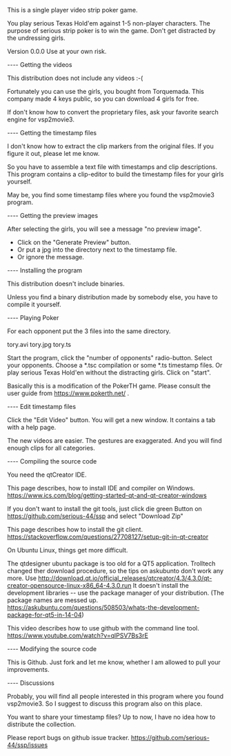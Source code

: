This is a single player video strip poker game.

You play serious Texas Hold'em against 1-5 non-player characters. The purpose of serious strip poker is to win the game. Don't get distracted by the undressing girls.

Version 0.0.0  Use at your own risk.


---- Getting the videos

This distribution does not include any videos :-(

Fortunately you can use the girls, you bought from Torquemada.
This company made 4 keys public, so you can download 4 girls for free.

If don't know how to convert the proprietary files, ask your favorite search engine for vsp2movie3.


---- Getting the timestamp files

I don't know how to extract the clip markers from the original files. If you figure it out, please let me know.

So you have to assemble a text file with timestamps and clip descriptions. This program contains a clip-editor to build the timestamp files for your girls yourself.

May be, you find some timestamp files where you found the vsp2movie3 program.


---- Getting the preview images

After selecting the girls, you will see a message "no preview image".
- Click on the "Generate Preview" button.
- Or put a jpg into the directory next to the timestamp file.
- Or ignore the message.


---- Installing the program

This distribution doesn't include binaries.

Unless you find a binary distribution made by somebody else, you have to compile it yourself.


---- Playing Poker

For each opponent put the 3 files into the same directory.

tory.avi
tory.jpg
tory.ts

Start the program, click the "number of opponents" radio-button.
Select your opponents.
  Choose a *.tsc compilation or some *.ts timestamp files.
  Or play serious Texas Hold'en without the distracting girls.
Click on "start".

Basically this is a modification of the PokerTH game. Please consult the user guide from https://www.pokerth.net/ .


---- Edit timestamp files

Click the "Edit Video" button.
You will get a new window. It contains a tab with a help page.

The new videos are easier. The gestures are exaggerated. And you will find enough clips for all categories.


---- Compiling the source code

You need the qtCreator IDE.

This page describes, how to install IDE and compiler on Windows.
https://www.ics.com/blog/getting-started-qt-and-qt-creator-windows

If you don't want to install the git tools, just click die green Button on https://github.com/serious-44/ssp and select "Download Zip"

This page describes how to install the git client.
https://stackoverflow.com/questions/27708127/setup-git-in-qt-creator

On Ubuntu Linux, things get more difficult.

The qtdesigner ubuntu package is too old for a QT5 application. Trolltech changed ther download procedure, so the tips on askubunto don't work any more.
Use http://download.qt.io/official_releases/qtcreator/4.3/4.3.0/qt-creator-opensource-linux-x86_64-4.3.0.run
It doesn't install the development libraries -- use the package manager of your distribution.
(The package names are messed up. https://askubuntu.com/questions/508503/whats-the-development-package-for-qt5-in-14-04)

This video describes how to use github with the command line tool.
https://www.youtube.com/watch?v=qlPSV7Bs3rE


---- Modifying the source code

This is Github. Just fork and let me know, whether I am allowed to pull your improvements.


---- Discussions

Probably, you will find all people interested in this program where you found vsp2movie3. So I suggest to discuss this program also on this place.

You want to share your timestamp files? Up to now, I have no idea how to distribute the collection.

Please report bugs on github issue tracker.
https://github.com/serious-44/ssp/issues

